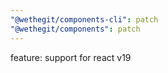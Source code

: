 ```yaml
---
"@wethegit/components-cli": patch
"@wethegit/components": patch
---
```


feature: support for react v19
